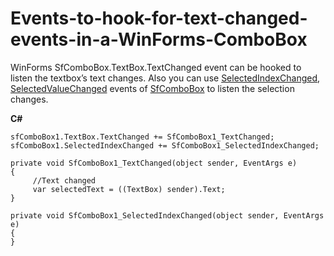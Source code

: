 # Events-to-hook-for-text-changed-events-in-a-WinForms-ComboBox

WinForms SfComboBox.TextBox.TextChanged event can be hooked to listen the textbox’s text changes. Also you can use [SelectedIndexChanged](https://help.syncfusion.com/cr/windowsforms/Syncfusion.WinForms.ListView.SfComboBox.html#Syncfusion_WinForms_ListView_SfComboBox_SelectedIndexChanged), [SelectedValueChanged](https://help.syncfusion.com/cr/windowsforms/Syncfusion.WinForms.ListView.SfComboBox.html#Syncfusion_WinForms_ListView_SfComboBox_SelectedValueChanged) events of [SfComboBox](https://help.syncfusion.com/cr/windowsforms/Syncfusion.WinForms.ListView.SfComboBox.html) to listen the selection changes.


**C#**

```
sfComboBox1.TextBox.TextChanged += SfComboBox1_TextChanged;
sfComboBox1.SelectedIndexChanged += SfComboBox1_SelectedIndexChanged;
  
private void SfComboBox1_TextChanged(object sender, EventArgs e)
{
     //Text changed
     var selectedText = ((TextBox) sender).Text;
}
  
private void SfComboBox1_SelectedIndexChanged(object sender, EventArgs e)
{
}
```
